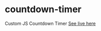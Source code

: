 # countdown-timer
Custom JS Countdown Timer
[See live here](https://mjkimi.github.io/countdown-timer/)
